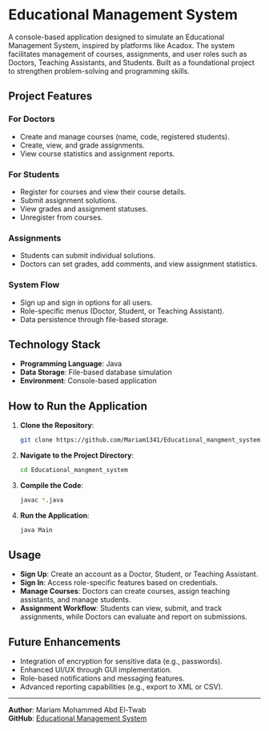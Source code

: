 # Educational Management System

A console-based application designed to simulate an Educational Management System, inspired by platforms like Acadox. The system facilitates management of courses, assignments, and user roles such as Doctors, Teaching Assistants, and Students. Built as a foundational project to strengthen problem-solving and programming skills.

## Project Features

### For Doctors
- Create and manage courses (name, code, registered students).
- Create, view, and grade assignments.
- View course statistics and assignment reports.

### For Students
- Register for courses and view their course details.
- Submit assignment solutions.
- View grades and assignment statuses.
- Unregister from courses.

### Assignments
- Students can submit individual solutions.
- Doctors can set grades, add comments, and view assignment statistics.

### System Flow
- Sign up and sign in options for all users.
- Role-specific menus (Doctor, Student, or Teaching Assistant).
- Data persistence through file-based storage.

## Technology Stack
- **Programming Language**: Java
- **Data Storage**: File-based database simulation
- **Environment**: Console-based application

## How to Run the Application

1. **Clone the Repository**:
   ```bash
   git clone https://github.com/Mariam1341/Educational_mangment_system.git
   ```

2. **Navigate to the Project Directory**:
   ```bash
   cd Educational_mangment_system
   ```

3. **Compile the Code**:
   ```bash
   javac *.java
   ```

4. **Run the Application**:
   ```bash
   java Main
   ```

## Usage
- **Sign Up**: Create an account as a Doctor, Student, or Teaching Assistant.
- **Sign In**: Access role-specific features based on credentials.
- **Manage Courses**: Doctors can create courses, assign teaching assistants, and manage students.
- **Assignment Workflow**: Students can view, submit, and track assignments, while Doctors can evaluate and report on submissions.


## Future Enhancements
- Integration of encryption for sensitive data (e.g., passwords).
- Enhanced UI/UX through GUI implementation.
- Role-based notifications and messaging features.
- Advanced reporting capabilities (e.g., export to XML or CSV).

---

**Author**: Mariam Mohammed Abd El-Twab  
**GitHub**: [Educational Management System](https://github.com/Mariam1341/Educational_mangment_system)
